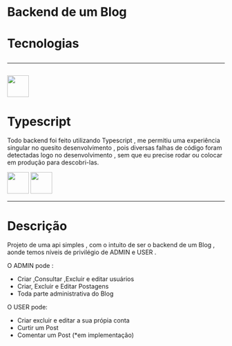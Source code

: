 # Backend de um Blog

# Tecnologias<hr>
<img src='https://icongr.am/devicon/typescript-original.svg?size=128&color=currentColor' style="width:50px;heigth:50px;"/>
<h1>Typescript</h1>
<p>Todo backend foi feito utilizando Typescript , me permitiu uma experiência singular no quesito desenvolvimento , pois diversas falhas de código foram detectadas logo no desenvolvimento , sem que eu precise rodar ou colocar em produção para descobri-las.</p>
<img src='https://icongr.am/devicon/postgresql-original.svg?size=128&color=currentColor' style="width:50px;heigth:50px;"/>
<img src="https://img.icons8.com/?size=512&id=aqb9SdV9P8oC&format=png" style="width:50px;heigth:50px;"/>
<hr>

# Descrição 

<p>Projeto de uma api simples , com o intuito de ser o backend de um Blog , aonde temos níveis de privilégio de ADMIN e USER . </p>
<p>O ADMIN pode :</p>
<ul>
  <li>Criar ,Consultar ,Excluir e editar usuários</li>
  <li>Criar, Excluir e Editar Postagens</li>
  <li>Toda parte administrativa do Blog</li>
</ul>
<p>O USER pode:</p>
<ul>
  <li>Criar excluir e editar a sua própia conta </li>
  <li>Curtir um Post</li>
  <li>Comentar um Post (*em implementação)</li>
  
</ul>
